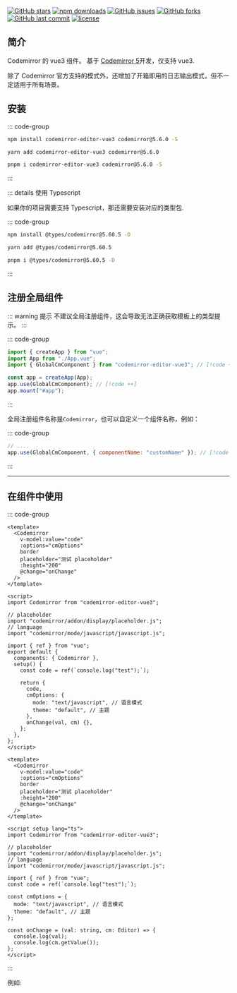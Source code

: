 [![GitHub stars](https://img.shields.io/github/stars/RennCheung/codemirror-editor-vue3)](https://github.com/RennCheung/codemirror-editor-vue3/stargazers)
[![npm downloads](https://img.shields.io/npm/dt/codemirror-editor-vue3)](https://github.com/RennCheung/codemirror-editor-vue3)
[![GitHub issues](https://img.shields.io/github/issues/RennCheung/codemirror-editor-vue3)](https://github.com/RennCheung/codemirror-editor-vue3/issues)
[![GitHub forks](https://img.shields.io/github/forks/RennCheung/codemirror-editor-vue3)](https://github.com/RennCheung/codemirror-editor-vue3/network)
[![GitHub last commit](https://img.shields.io/github/last-commit/RennCheung/codemirror-editor-vue3)](https://github.com/RennCheung/codemirror-editor-vue3)
[![license](https://img.shields.io/github/license/RennCheung/codemirror-editor-vue3)](https://github.com/RennCheung/codemirror-editor-vue3)

## 简介

Codemirror 的 vue3 组件。 基于 [Codemirror 5](http://codemirror.net/5/)开发，仅支持 vue3.

除了 Codemirror 官方支持的模式外，还增加了开箱即用的日志输出模式，但不一定适用于所有场景。

## 安装

::: code-group

```bash [npm]
npm install codemirror-editor-vue3 codemirror@5.6.0 -S
```

```bash [yarn]
yarn add codemirror-editor-vue3 codemirror@5.6.0
```

```bash [pnpm]
pnpm i codemirror-editor-vue3 codemirror@5.6.0 -S
```

:::

::: details 使用 Typescript

如果你的项目需要支持 Typescript，那还需要安装对应的类型包.

::: code-group

```bash [npm]
npm install @types/codemirror@5.60.5 -D
```

```bash [yarn]
yarn add @types/codemirror@5.60.5
```

```bash [pnpm]
pnpm i @types/codemirror@5.60.5 -D
```

:::

## 注册全局组件

::: warning 提示
不建议全局注册组件，这会导致无法正确获取模板上的类型提示。
:::

::: code-group

```js [main.js]
import { createApp } from "vue";
import App from "./App.vue";
import { GlobalCmComponent } from "codemirror-editor-vue3"; // [!code ++]

const app = createApp(App);
app.use(GlobalCmComponent); // [!code ++]
app.mount("#app");
```

:::

全局注册组件名称是`Codemirror`，也可以自定义一个组件名称，例如：

::: code-group

```js [main.js]
// ....
app.use(GlobalCmComponent, { componentName: "customName" }); // [!code ++]
```

:::

---

## 在组件中使用

::: code-group

```vue [index.vue]
<template>
  <Codemirror
    v-model:value="code"
    :options="cmOptions"
    border
    placeholder="测试 placeholder"
    :height="200"
    @change="onChange"
  />
</template>

<script>
import Codemirror from "codemirror-editor-vue3";

// placeholder
import "codemirror/addon/display/placeholder.js";
// language
import "codemirror/mode/javascript/javascript.js";

import { ref } from "vue";
export default {
  components: { Codemirror },
  setup() {
    const code = ref(`console.log("test");`);

    return {
      code,
      cmOptions: {
        mode: "text/javascript", // 语言模式
        theme: "default", // 主题
      },
      onChange(val, cm) {},
    };
  },
};
</script>
```

```vue [index.vue(ts setup)]
<template>
  <Codemirror
    v-model:value="code"
    :options="cmOptions"
    border
    placeholder="测试 placeholder"
    :height="200"
    @change="onChange"
  />
</template>

<script setup lang="ts">
import Codemirror from "codemirror-editor-vue3";

// placeholder
import "codemirror/addon/display/placeholder.js";
// language
import "codemirror/mode/javascript/javascript.js";

import { ref } from "vue";
const code = ref(`console.log("test");`);

const cmOptions = {
  mode: "text/javascript", // 语言模式
  theme: "default", // 主题
};

const onChange = (val: string, cm: Editor) => {
  console.log(val);
  console.log(cm.getValue());
};
</script>
```

:::

例如:

<component v-if="dynamicComponent" :is="dynamicComponent"></component>

<script >
import {shallowRef} from "vue"
export default {
  data() {
    return {
      dynamicComponent: null
    }
  },

  mounted() {
    import('../../views/demo/index.vue').then((module) => {
      this.dynamicComponent = shallowRef(module.default)
    })
  }
}
</script>

